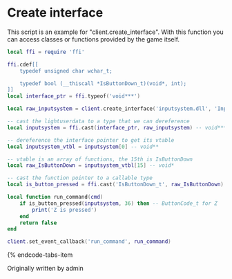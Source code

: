 # Create interface

This script is an example for "client.create_interface".
With this function you can access classes or functions provided by the game itself.



```lua
local ffi = require 'ffi'

ffi.cdef[[
    typedef unsigned char wchar_t;

    typedef bool (__thiscall *IsButtonDown_t)(void*, int);
]]
local interface_ptr = ffi.typeof('void***')

local raw_inputsystem = client.create_interface('inputsystem.dll', 'InputSystemVersion001')

-- cast the lightuserdata to a type that we can dereference
local inputsystem = ffi.cast(interface_ptr, raw_inputsystem) -- void***

-- dereference the interface pointer to get its vtable
local inputsystem_vtbl = inputsystem[0] -- void**

-- vtable is an array of functions, the 15th is IsButtonDown
local raw_IsButtonDown = inputsystem_vtbl[15] -- void*

-- cast the function pointer to a callable type
local is_button_pressed = ffi.cast('IsButtonDown_t', raw_IsButtonDown)

local function run_command(cmd)
    if is_button_pressed(inputsystem, 36) then -- ButtonCode_t for Z
        print('Z is pressed')
    end
    return false
end

client.set_event_callback('run_command', run_command)
```
{% endcode-tabs-item 


Originally written by admin
